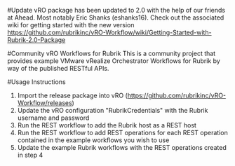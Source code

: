 #Update
vRO package has been updated to 2.0 with the help of our friends at Ahead.  Most notably Eric Shanks (eshanks16).  Check out the associated wiki for getting started with the new version https://github.com/rubrikinc/vRO-Workflow/wiki/Getting-Started-with-Rubrik-2.0-Package

#Community vRO Workflows for Rubrik
This is a community project that provides example VMware vRealize Orchestrator Workflows for Rubrik by way of the published RESTful APIs.

#Usage Instructions
1. Import the release package into vRO (https://github.com/rubrikinc/vRO-Workflow/releases)
2. Update the vRO configuration "RubrikCredentials" with the Rubrik username and password
3. Run the REST workflow to add the Rubrik host as a REST host
4. Run the REST workflow to add REST operations for each REST operation contained in the example workflows you wish to use
5. Update the example Rubrik workflows with the REST operations created in step 4

